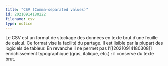 ```yaml
---
title: "CSV (Comma-separated values)"
id: 20210914180222
filename: csv
type: notice
---
```


Le CSV est un format de stockage des données en texte brut d’une feuille de calcul. Ce format vise la facilité du partage. Il est lisible par la plupart des logiciels de tableur. En revanche il ne permet pas l’[[20210914180308]] enrichissement typographique (gras, italique, etc.) : il conserve du texte brut.

